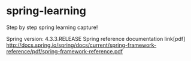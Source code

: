 # spring-learning
Step by step spring learning capture!

Spring version: 4.3.3.RELEASE
Spring reference documentation link[pdf]
http://docs.spring.io/spring/docs/current/spring-framework-reference/pdf/spring-framework-reference.pdf


